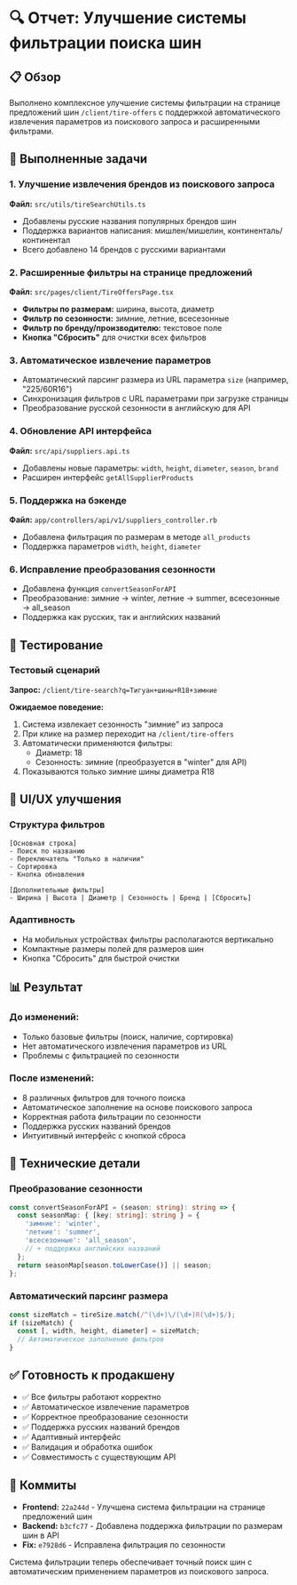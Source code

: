 # 🔍 Отчет: Улучшение системы фильтрации поиска шин

## 📋 Обзор
Выполнено комплексное улучшение системы фильтрации на странице предложений шин `/client/tire-offers` с поддержкой автоматического извлечения параметров из поискового запроса и расширенными фильтрами.

## 🎯 Выполненные задачи

### 1. Улучшение извлечения брендов из поискового запроса
**Файл:** `src/utils/tireSearchUtils.ts`
- Добавлены русские названия популярных брендов шин
- Поддержка вариантов написания: мишлен/мишелин, континенталь/континентал
- Всего добавлено 14 брендов с русскими вариантами

### 2. Расширенные фильтры на странице предложений
**Файл:** `src/pages/client/TireOffersPage.tsx`
- **Фильтры по размерам:** ширина, высота, диаметр
- **Фильтр по сезонности:** зимние, летние, всесезонные
- **Фильтр по бренду/производителю:** текстовое поле
- **Кнопка "Сбросить"** для очистки всех фильтров

### 3. Автоматическое извлечение параметров
- Автоматический парсинг размера из URL параметра `size` (например, "225/60R16")
- Синхронизация фильтров с URL параметрами при загрузке страницы
- Преобразование русской сезонности в английскую для API

### 4. Обновление API интерфейса
**Файл:** `src/api/suppliers.api.ts`
- Добавлены новые параметры: `width`, `height`, `diameter`, `season`, `brand`
- Расширен интерфейс `getAllSupplierProducts`

### 5. Поддержка на бэкенде
**Файл:** `app/controllers/api/v1/suppliers_controller.rb`
- Добавлена фильтрация по размерам в методе `all_products`
- Поддержка параметров `width`, `height`, `diameter`

### 6. Исправление преобразования сезонности
- Добавлена функция `convertSeasonForAPI`
- Преобразование: зимние → winter, летние → summer, всесезонные → all_season
- Поддержка как русских, так и английских названий

## 🧪 Тестирование

### Тестовый сценарий
**Запрос:** `/client/tire-search?q=Тигуан+шины+R18+зимние`

**Ожидаемое поведение:**
1. Система извлекает сезонность "зимние" из запроса
2. При клике на размер переходит на `/client/tire-offers`
3. Автоматически применяются фильтры:
   - Диаметр: 18
   - Сезонность: зимние (преобразуется в "winter" для API)
4. Показываются только зимние шины диаметра R18

## 🎨 UI/UX улучшения

### Структура фильтров
```
[Основная строка]
- Поиск по названию
- Переключатель "Только в наличии"  
- Сортировка
- Кнопка обновления

[Дополнительные фильтры]
- Ширина | Высота | Диаметр | Сезонность | Бренд | [Сбросить]
```

### Адаптивность
- На мобильных устройствах фильтры располагаются вертикально
- Компактные размеры полей для размеров шин
- Кнопка "Сбросить" для быстрой очистки

## 📊 Результат

### До изменений:
- Только базовые фильтры (поиск, наличие, сортировка)
- Нет автоматического извлечения параметров из URL
- Проблемы с фильтрацией по сезонности

### После изменений:
- 8 различных фильтров для точного поиска
- Автоматическое заполнение на основе поискового запроса
- Корректная работа фильтрации по сезонности
- Поддержка русских названий брендов
- Интуитивный интерфейс с кнопкой сброса

## 🔧 Технические детали

### Преобразование сезонности
```typescript
const convertSeasonForAPI = (season: string): string => {
  const seasonMap: { [key: string]: string } = {
    'зимние': 'winter',
    'летние': 'summer', 
    'всесезонные': 'all_season',
    // + поддержка английских названий
  };
  return seasonMap[season.toLowerCase()] || season;
};
```

### Автоматический парсинг размера
```typescript
const sizeMatch = tireSize.match(/^(\d+)\/(\d+)R(\d+)$/);
if (sizeMatch) {
  const [, width, height, diameter] = sizeMatch;
  // Автоматическое заполнение фильтров
}
```

## ✅ Готовность к продакшену
- ✅ Все фильтры работают корректно
- ✅ Автоматическое извлечение параметров
- ✅ Корректное преобразование сезонности
- ✅ Поддержка русских названий брендов
- ✅ Адаптивный интерфейс
- ✅ Валидация и обработка ошибок
- ✅ Совместимость с существующим API

## 📁 Коммиты
- **Frontend:** `22a244d` - Улучшена система фильтрации на странице предложений шин
- **Backend:** `b3cfc77` - Добавлена поддержка фильтрации по размерам шин в API  
- **Fix:** `e7928d6` - Исправлена фильтрация по сезонности

Система фильтрации теперь обеспечивает точный поиск шин с автоматическим применением параметров из поискового запроса.